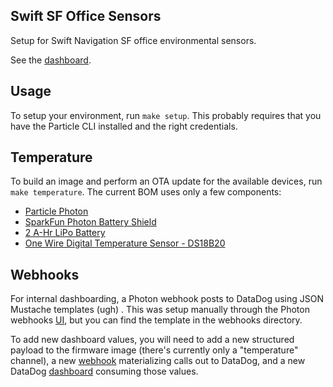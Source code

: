 ## Swift SF Office Sensors

Setup for Swift Navigation SF office environmental sensors.

See the
[dashboard](https://app.datadoghq.com/dash/266669/photon-temperature-dashboard?live=true).

## Usage

To setup your environment, run `make setup`. This probably requires that you
have the Particle CLI installed and the right credentials.

## Temperature

To build an image and perform an OTA update for the available devices, run `make
temperature`. The current BOM uses only a few components:

- [Particle Photon](https://www.sparkfun.com/products/13774)
- [SparkFun Photon Battery Shield](https://www.sparkfun.com/products/13626)
- [2 A-Hr LiPo Battery](https://www.sparkfun.com/products/8483)
- [One Wire Digital Temperature Sensor - DS18B20](https://www.sparkfun.com/products/245)

## Webhooks

For internal dashboarding, a Photon webhook posts to DataDog using JSON Mustache
templates (ugh) . This was setup manually through the Photon webhooks
[UI](https://console.particle.io/integrations/webhooks/58d879a16e9661161490edfd),
but you can find the template in the webhooks directory.

To add new dashboard values, you will need to add a new structured payload to
the firmware image (there's currently only a "temperature" channel), a new
[webhook](https://console.particle.io/integrations/webhooks) materializing calls
out to DataDog, and a new DataDog
[dashboard](https://app.datadoghq.com/dash/list) consuming those values.
